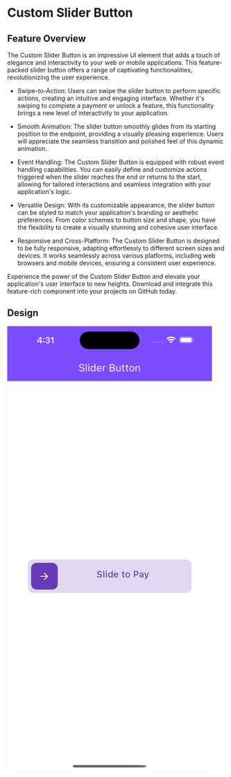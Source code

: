 # Custom Slider Button

## Feature Overview
The Custom Slider Button is an impressive UI element that adds a touch of elegance and interactivity to your web or mobile applications. This feature-packed slider button offers a range of captivating functionalities, revolutionizing the user experience.

+ Swipe-to-Action: Users can swipe the slider button to perform specific actions, creating an intuitive and engaging interface. Whether it's swiping to complete a payment or unlock a feature, this functionality brings a new level of interactivity to your application.

+ Smooth Animation: The slider button smoothly glides from its starting position to the endpoint, providing a visually pleasing experience. Users will appreciate the seamless transition and polished feel of this dynamic animation.

+ Event Handling: The Custom Slider Button is equipped with robust event handling capabilities. You can easily define and customize actions triggered when the slider reaches the end or returns to the start, allowing for tailored interactions and seamless integration with your application's logic.

+ Versatile Design: With its customizable appearance, the slider button can be styled to match your application's branding or aesthetic preferences. From color schemes to button size and shape, you have the flexibility to create a visually stunning and cohesive user interface.

+ Responsive and Cross-Platform: The Custom Slider Button is designed to be fully responsive, adapting effortlessly to different screen sizes and devices. It works seamlessly across various platforms, including web browsers and mobile devices, ensuring a consistent user experience.

Experience the power of the Custom Slider Button and elevate your application's user interface to new heights. Download and integrate this feature-rich component into your projects on GitHub today.


## Design

![Initial Phase](./initial.png "Slider Button Initial phase")

